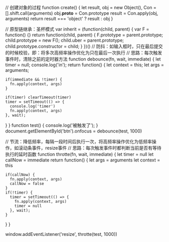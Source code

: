 // 创建对象的过程
function create() {
  let result,
      obj = new Object(),
      Con = [].shift.call(arguments)
  obj.__proto__ = Con.prototype
  result = Con.apply(obj, arguments)
  return result === 'object' ? result : obj
}

// 原型链继承：圣杯模式
var inherit = (function(child, parent) {
  var F = function() {}
  return function(child, parent) {
    F.prototype = parent.prototype;
    child.prototype = new F();
    child.uber = parent.prototype;
    child.prototype.constructor = child;
  }
})()
// 防抖：如输入框时，只在最后提交的时候校验，即：将多次高频率操作优化为只在最后一次执行
// 思路：每次触发事件时，清除之前的定时器方法
function debounce(fn, wait, immediate) {
  let timer = null;
  console.log('in');
  return function() {
    let context = this;
    let args = arguments;

    if(immediate && !timer) {
      fn.apply(context, args)
    }

    if(timer) clearTimeout(timer)
    timer = setTimeout(() => {
      console.log('timer')
      fn.apply(context, args)
    }, wait);

  }
}
function test() {
  console.log('被触发了');
}
document.getElementById('btn').onfocus = debounce(test, 1000)

// 节流：降低频率，每隔一段时间后执行一次，将高频率操作优化为低频率操作，如滚动条事件，resize事件
// 思路：每次触发事件时都判断当前是否有等待执行的延时函数
function throtte(fn, wait, immediate) {
  let timer = null
  let callNow = immediate
  return function() {
    let args = arguments
    let context = this

    if(callNow) {
      fn.apply(context, args)
      callNow = false
    }
    if(!timer) {
      timer = setTimeout(() => {
        fn.apply(context, args)
        timer = null
      }, wait);
    }

  }
}

window.addEventListener('resize', throtte(test, 1000))
